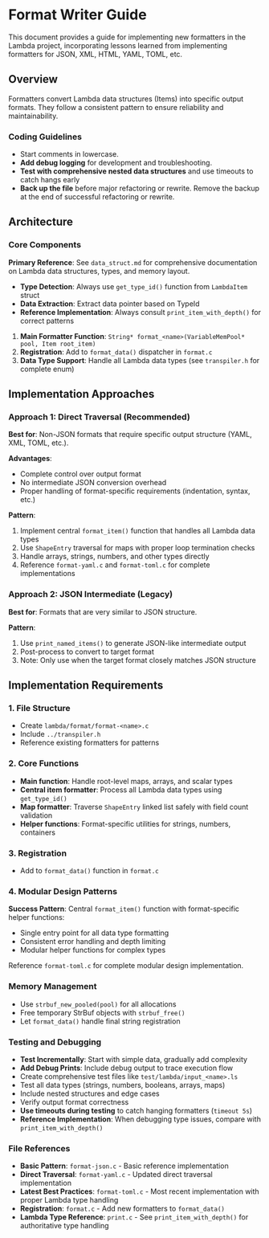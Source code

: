 # Format Writer Guide

This document provides a guide for implementing new formatters in the Lambda project, incorporating lessons learned from implementing formatters for JSON, XML, HTML, YAML, TOML, etc.

## Overview

Formatters convert Lambda data structures (Items) into specific output formats. They follow a consistent pattern to ensure reliability and maintainability.

### Coding Guidelines
- Start comments in lowercase.
- **Add debug logging** for development and troubleshooting.
- **Test with comprehensive nested data structures** and use timeouts to catch hangs early
- **Back up the file** before major refactoring or rewrite. Remove the backup at the end of successful refactoring or rewrite.

## Architecture

### Core Components

**Primary Reference**: See `data_struct.md` for comprehensive documentation on Lambda data structures, types, and memory layout.
- **Type Detection**: Always use `get_type_id()` function from `LambdaItem` struct
- **Data Extraction**: Extract data pointer based on TypeId
- **Reference Implementation**: Always consult `print_item_with_depth()` for correct patterns

1. **Main Formatter Function**: `String* format_<name>(VariableMemPool* pool, Item root_item)`
2. **Registration**: Add to `format_data()` dispatcher in `format.c`
3. **Data Type Support**: Handle all Lambda data types (see `transpiler.h` for complete enum)

## Implementation Approaches

### Approach 1: Direct Traversal (Recommended)

**Best for**: Non-JSON formats that require specific output structure (YAML, XML, TOML, etc.).

**Advantages**: 
- Complete control over output format
- No intermediate JSON conversion overhead
- Proper handling of format-specific requirements (indentation, syntax, etc.)

**Pattern**: 
1. Implement central `format_item()` function that handles all Lambda data types
2. Use `ShapeEntry` traversal for maps with proper loop termination checks
3. Handle arrays, strings, numbers, and other types directly
4. Reference `format-yaml.c` and `format-toml.c` for complete implementations

### Approach 2: JSON Intermediate (Legacy)

**Best for**: Formats that are very similar to JSON structure.

**Pattern**: 
1. Use `print_named_items()` to generate JSON-like intermediate output
2. Post-process to convert to target format
3. Note: Only use when the target format closely matches JSON structure

## Implementation Requirements

### 1. File Structure
- Create `lambda/format/format-<name>.c`
- Include `../transpiler.h`
- Reference existing formatters for patterns

### 2. Core Functions
- **Main function**: Handle root-level maps, arrays, and scalar types
- **Central item formatter**: Process all Lambda data types using `get_type_id()`
- **Map formatter**: Traverse `ShapeEntry` linked list safely with field count validation
- **Helper functions**: Format-specific utilities for strings, numbers, containers

### 3. Registration
- Add to `format_data()` function in `format.c`

### 4. Modular Design Patterns

**Success Pattern**: Central `format_item()` function with format-specific helper functions:
- Single entry point for all data type formatting
- Consistent error handling and depth limiting
- Modular helper functions for complex types

Reference `format-toml.c` for complete modular design implementation.

### Memory Management
- Use `strbuf_new_pooled(pool)` for all allocations
- Free temporary StrBuf objects with `strbuf_free()`
- Let `format_data()` handle final string registration

### Testing and Debugging
- **Test Incrementally**: Start with simple data, gradually add complexity
- **Add Debug Prints**: Include debug output to trace execution flow
- Create comprehensive test files like `test/lambda/input_<name>.ls`
- Test all data types (strings, numbers, booleans, arrays, maps)
- Include nested structures and edge cases
- Verify output format correctness
- **Use timeouts during testing** to catch hanging formatters (`timeout 5s`)
- **Reference Implementation**: When debugging type issues, compare with `print_item_with_depth()`

### File References
- **Basic Pattern**: `format-json.c` - Basic reference implementation
- **Direct Traversal**: `format-yaml.c` - Updated direct traversal implementation
- **Latest Best Practices**: `format-toml.c` - Most recent implementation with proper Lambda type handling
- **Registration**: `format.c` - Add new formatters to `format_data()`
- **Lambda Type Reference**: `print.c` - See `print_item_with_depth()` for authoritative type handling
